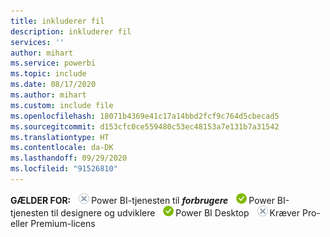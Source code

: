 ```yaml
---
title: inkluderer fil
description: inkluderer fil
services: ''
author: mihart
ms.service: powerbi
ms.topic: include
ms.date: 08/17/2020
ms.author: mihart
ms.custom: include file
ms.openlocfilehash: 18071b4369e41c17a14bbd2fcf9c764d5cbecad5
ms.sourcegitcommit: d153cfc0ce559480c53ec48153a7e131b7a31542
ms.translationtype: HT
ms.contentlocale: da-DK
ms.lasthandoff: 09/29/2020
ms.locfileid: "91526810"
---
```

<Token>**GÆLDER FOR:** ![Gælder ikke for.](media/no.png)Power BI-tjenesten til ***forbrugere*** ![Gælder for.](media/yes.png)Power BI-tjenesten til designere og udviklere ![Gælder for.](media/yes.png)Power BI Desktop ![Gælder ikke for.](media/no.png)Kræver Pro- eller Premium-licens </Token>